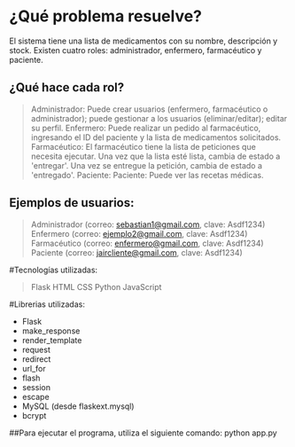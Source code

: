 # ¿Qué problema resuelve? 
El sistema tiene una lista de medicamentos con su nombre, descripción y stock.
Existen cuatro roles: administrador, enfermero, farmacéutico y paciente.
## ¿Qué hace cada rol? 
> Administrador: Puede crear usuarios (enfermero, farmacéutico o administrador); puede gestionar a los usuarios (eliminar/editar); editar su perfil.
> Enfermero: Puede realizar un pedido al farmacéutico, ingresando el ID del paciente y la lista de medicamentos solicitados.
> Farmacéutico: El farmacéutico tiene la lista de peticiones que necesita ejecutar. Una vez que la lista esté lista, cambia de estado a 'entregar'. Una vez se entregue la petición, cambia de estado a 'entregado'.
> Paciente: Paciente: Puede ver las recetas médicas.
## Ejemplos de usuarios: 
> Administrador (correo: sebastian1@gmail.com, clave: Asdf1234)
> Enfermero (correo: ejemplo2@gmail.com, clave: Asdf1234)
> Farmacéutico (correo: enfermero@gmail.com, clave: Asdf1234)
> Paciente (correo: jaircliente@gmail.com, clave: Asdf1234)

#Tecnologías utilizadas:
> Flask
> HTML
> CSS
> Python
> JavaScript

#Librerias utilizadas: 
- Flask
- make_response
- render_template
- request
- redirect
- url_for
- flash
- session
- escape
- MySQL (desde flaskext.mysql)
- bcrypt

##Para ejecutar el programa, utiliza el siguiente comando: 
python app.py
